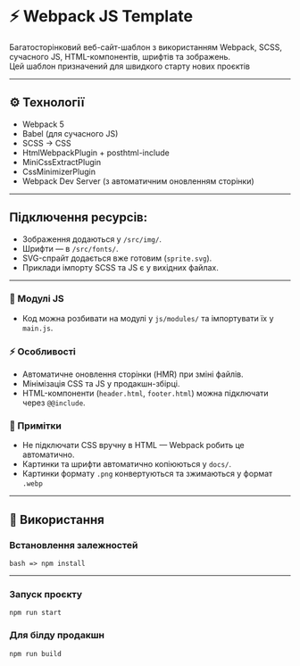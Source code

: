 # ⚡️ Webpack JS Template

Багатосторінковий веб-сайт-шаблон з використанням Webpack, SCSS, сучасного JS, HTML-компонентів, шрифтів та зображень.  
Цей шаблон призначений для швидкого старту нових проєктів

---


## ⚙️ Технології

- Webpack 5
- Babel (для сучасного JS)
- SCSS → CSS
- HtmlWebpackPlugin + posthtml-include
- MiniCssExtractPlugin
- CssMinimizerPlugin
- Webpack Dev Server (з автоматичним оновленням сторінки)

---

## **Підключення ресурсів:**
   - Зображення додаються у `/src/img/`.
   - Шрифти — в `/src/fonts/`.
   - SVG-спрайт додається вже готовим (`sprite.svg`).
   - Приклади імпорту SCSS та JS є у вихідних файлах.

---

### 🔧 Модулі JS
- Код можна розбивати на модулі у `js/modules/` та імпортувати їх у `main.js`.

### ⚡️ Особливості
- Автоматичне оновлення сторінки (HMR) при зміні файлів.
- Мінімізація CSS та JS у продакшн-збірці.
- HTML-компоненти (`header.html`, `footer.html`) можна підключати через `@@include`.

### 📝 Примітки
- Не підключати CSS вручну в HTML — Webpack робить це автоматично.
- Картинки та шрифти автоматично копіюються у `docs/`.
- Картинки формату `.png` конвертуються та зжимаються у формат `.webp`

---

## 🧠 Використання

### Встановлення залежностей
```bash => npm install```

---

### Запуск проєкту
```npm run start```

### Для білду продакшн
```npm run build```
